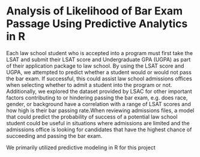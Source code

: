 # Analysis of Likelihood of Bar Exam Passage Using Predictive Analytics in R 

Each law school student who is accepted into a program must first take the LSAT and submit their LSAT score and Undergraduate GPA (UGPA) as part of their application package to law school. By using the LSAT score and UGPA, we attempted to predict whether a student would or would not pass the bar exam. If successful, this could assist law school admissions offices when selecting whether to admit a student into the program or not. Additionally, we explored the dataset provided by LSAC for other important factors contributing to or hindering passing the bar exam, e.g. does race, gender, or background have a correlation with a range of LSAT scores and how high is their bar passing rate.When reviewing admissions files, a model that could predict the probability of success of a potential law school student could be useful in situations where admissions are limited and the admissions office is looking for candidates that have the highest chance of succeeding and passing the bar exam. 

We primarily utilized predictive modeling in R for this project
